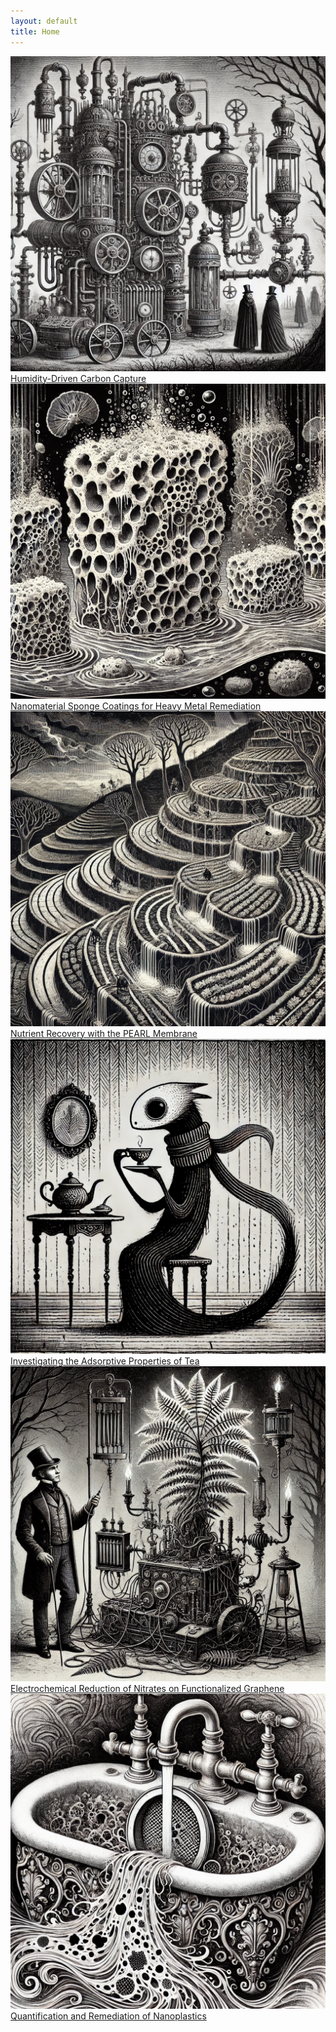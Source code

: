 ```yaml
---
layout: default
title: Home
---
```


<section class="image-grid">
  <a href="dac" aria-haspopup="true" aria-expanded="false">
    <img src="/assets/images/dac" alt="Image 1 description">
    <span>Humidity-Driven Carbon Capture</span>
  </a>
  <a href="sponge" aria-haspopup="true" aria-expanded="false">
    <img src="/assets/images/sponge" alt="Image 2 description">
    <span>Nanomaterial Sponge Coatings for Heavy Metal Remediation</span>
  </a>
  <a href="pearl" aria-haspopup="true" aria-expanded="false">
    <img src="/assets/images/pearl" alt="Image 3 description">
    <span>Nutrient Recovery with the PEARL Membrane</span>
  </a>
    <a href="tea" aria-haspopup="true" aria-expanded="false">
    <img src="/assets/images/tea" alt="Image 4 description">
    <span>Investigating the Adsorptive Properties of Tea</span>
  </a>
    <a href="nitrates" aria-haspopup="true" aria-expanded="false">
    <img src="/assets/images/nitrates" alt="Image 5 description">
    <span>Electrochemical Reduction of Nitrates on Functionalized Graphene</span>
  </a>
    <a href="nanoplastics" aria-haspopup="true" aria-expanded="false">
    <img src="/assets/images/nanoplastics" alt="Image 6 description">
    <span>Quantification and Remediation of Nanoplastics</span>
  </a>
</section>

